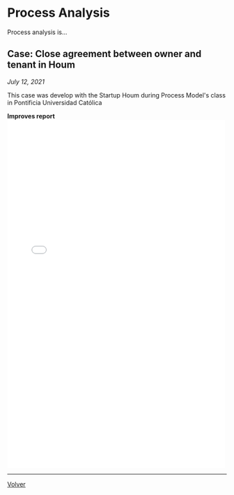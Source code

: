 # Process Analysis

Process analysis is...

## Case: Close agreement between owner and tenant in Houm
_July 12, 2021_

This case was develop with the Startup Houm during Process Model's class in Pontificia Universidad Católica

**Improves report**
<embed src="../assets/documents/HoumReport.pdf" width="500" height="800">

-----
[Volver](../projects.html)
